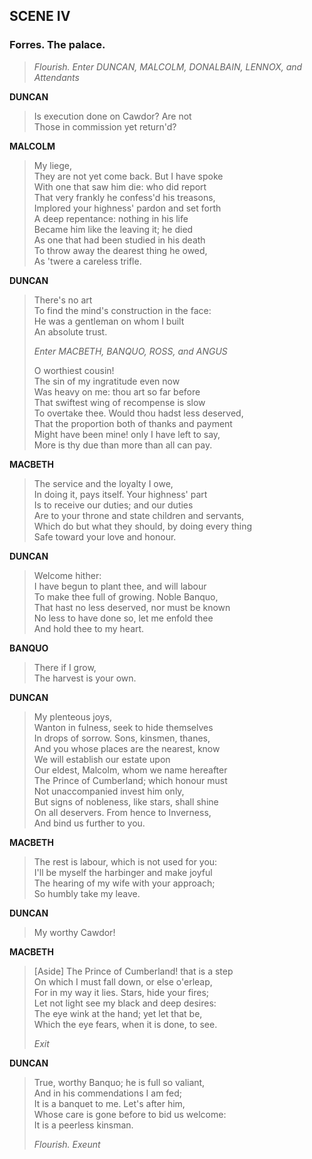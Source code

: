 ## SCENE IV 

### Forres. The palace.

> *Flourish. Enter DUNCAN, MALCOLM, DONALBAIN, LENNOX, and Attendants*

<span id="speech1">**DUNCAN**</span>

> <span id="1.4.1">Is execution done on Cawdor? Are not</span>  
> <span id="1.4.2">Those in commission yet return'd?</span>  

<span id="speech2">**MALCOLM**</span>

> <span id="1.4.3">My liege,</span>  
> <span id="1.4.4">They are not yet come back. But I have spoke</span>  
> <span id="1.4.5">With one that saw him die: who did report</span>  
> <span id="1.4.6">That very frankly he confess'd his treasons,</span>  
> <span id="1.4.7">Implored your highness' pardon and set forth</span>  
> <span id="1.4.8">A deep repentance: nothing in his life</span>  
> <span id="1.4.9">Became him like the leaving it; he died</span>  
> <span id="1.4.10">As one that had been studied in his death</span>  
> <span id="1.4.11">To throw away the dearest thing he owed,</span>  
> <span id="1.4.12">As 'twere a careless trifle.</span>  

<span id="speech3">**DUNCAN**</span>

> <span id="1.4.13">There's no art</span>  
> <span id="1.4.14">To find the mind's construction in the
> face:</span>  
> <span id="1.4.15">He was a gentleman on whom I built</span>  
> <span id="1.4.16">An absolute trust.</span>  
>
> *Enter MACBETH, BANQUO, ROSS, and ANGUS*
>
> <span id="1.4.17">O worthiest cousin!</span>  
> <span id="1.4.18">The sin of my ingratitude even now</span>  
> <span id="1.4.19">Was heavy on me: thou art so far before</span>  
> <span id="1.4.20">That swiftest wing of recompense is slow</span>  
> <span id="1.4.21">To overtake thee. Would thou hadst less
> deserved,</span>  
> <span id="1.4.22">That the proportion both of thanks and
> payment</span>  
> <span id="1.4.23">Might have been mine! only I have left to
> say,</span>  
> <span id="1.4.24">More is thy due than more than all can pay.</span>  

<span id="speech4">**MACBETH**</span>

> <span id="1.4.25">The service and the loyalty I owe,</span>  
> <span id="1.4.26">In doing it, pays itself. Your highness'
> part</span>  
> <span id="1.4.27">Is to receive our duties; and our duties</span>  
> <span id="1.4.28">Are to your throne and state children and
> servants,</span>  
> <span id="1.4.29">Which do but what they should, by doing every
> thing</span>  
> <span id="1.4.30">Safe toward your love and honour.</span>  

<span id="speech5">**DUNCAN**</span>

> <span id="1.4.31">Welcome hither:</span>  
> <span id="1.4.32">I have begun to plant thee, and will labour</span>  
> <span id="1.4.33">To make thee full of growing. Noble Banquo,</span>  
> <span id="1.4.34">That hast no less deserved, nor must be
> known</span>  
> <span id="1.4.35">No less to have done so, let me enfold thee</span>  
> <span id="1.4.36">And hold thee to my heart.</span>  

<span id="speech6">**BANQUO**</span>

> <span id="1.4.37">There if I grow,</span>  
> <span id="1.4.38">The harvest is your own.</span>  

<span id="speech7">**DUNCAN**</span>

> <span id="1.4.39">My plenteous joys,</span>  
> <span id="1.4.40">Wanton in fulness, seek to hide themselves</span>  
> <span id="1.4.41">In drops of sorrow. Sons, kinsmen, thanes,</span>  
> <span id="1.4.42">And you whose places are the nearest, know</span>  
> <span id="1.4.43">We will establish our estate upon</span>  
> <span id="1.4.44">Our eldest, Malcolm, whom we name hereafter</span>  
> <span id="1.4.45">The Prince of Cumberland; which honour must</span>  
> <span id="1.4.46">Not unaccompanied invest him only,</span>  
> <span id="1.4.47">But signs of nobleness, like stars, shall
> shine</span>  
> <span id="1.4.48">On all deservers. From hence to Inverness,</span>  
> <span id="1.4.49">And bind us further to you.</span>  

<span id="speech8">**MACBETH**</span>

> <span id="1.4.50">The rest is labour, which is not used for
> you:</span>  
> <span id="1.4.51">I'll be myself the harbinger and make
> joyful</span>  
> <span id="1.4.52">The hearing of my wife with your approach;</span>  
> <span id="1.4.53">So humbly take my leave.</span>  

<span id="speech9">**DUNCAN**</span>

> <span id="1.4.54">My worthy Cawdor!</span>  

<span id="speech10">**MACBETH**</span>

> <span id="1.4.55">\[Aside\] The Prince of Cumberland! that is a
> step</span>  
> <span id="1.4.56">On which I must fall down, or else
> o'erleap,</span>  
> <span id="1.4.57">For in my way it lies. Stars, hide your
> fires;</span>  
> <span id="1.4.58">Let not light see my black and deep
> desires:</span>  
> <span id="1.4.59">The eye wink at the hand; yet let that be,</span>  
> <span id="1.4.60">Which the eye fears, when it is done, to
> see.</span>  
>
> *Exit*

<span id="speech11">**DUNCAN**</span>

> <span id="1.4.61">True, worthy Banquo; he is full so valiant,</span>  
> <span id="1.4.62">And in his commendations I am fed;</span>  
> <span id="1.4.63">It is a banquet to me. Let's after him,</span>  
> <span id="1.4.64">Whose care is gone before to bid us
> welcome:</span>  
> <span id="1.4.65">It is a peerless kinsman.</span>  
>
> *Flourish. Exeunt*

